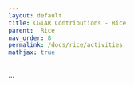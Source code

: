```yaml
---
layout: default
title: CGIAR Contributions - Rice
parent:  Rice
nav_order: 8
permalink: /docs/rice/activities
mathjax: true
---
```


...

